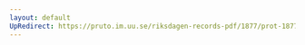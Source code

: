 ```yaml
---
layout: default
UpRedirect: https://pruto.im.uu.se/riksdagen-records-pdf/1877/prot-1877--fk--028.pdf
---
```

